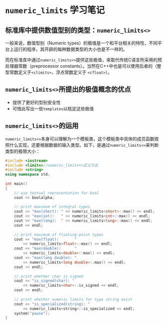 # `numeric_limits` 学习笔记

## 标准库中提供数值型别的类型：`numeric_limits<>`

一般来说，数值型别（Numeric types）的极值是一个和平台相关的特性，不同平台上运行的程序，其开辟的每种数据类型的大小也是不一样的。

而在标准库中通过`numeric_limits<>`提供这些极值，来取代传统C语言所采用的预处理器常数（preprocessor constants）。当然在C++中也是可以使用后者的（整型常数定义于`<climits>`，浮点常数定义于 `<cfloat>`）。

## `numeric_limits<>`所提出的极值概念的优点

- 提供了更好的型别安全性
- 可借此写出一些`templates`以核定这些极值

## `numeric_limits<>`的运用

`numeric_limits<>`本身可以理解为一个模板类，这个模板类中具体的成员函数按照什么实现，还要根据数据的输入类型。如下，是通过`numeric_limits<>`来判断类型的极限大小：

```cpp
#include <iostream>
#include <limits>//numeric_limits<>定义于此
#include <string>
using namespace std;
 
int main()
{
	// use textual representation for bool
	cout << boolalpha;
 
	// print maximum of integral types
	cout << "max(short): " << numeric_limits<short>::max() << endl;
	cout << "max(int):   " << numeric_limits<int>::max() << endl;
	cout << "max(long):  " << numeric_limits<long>::max() << endl;
	cout << endl;
 
	// print maximum of floating-point types
	cout << "max(float):       "
		<< numeric_limits<float>::max() << endl;
	cout << "max(double):      "
		<< numeric_limits<double>::max() << endl;
	cout << "max(long double): "
		<< numeric_limits<long double>::max() << endl;
	cout << endl;
 
	// print whether char is signed
	cout << "is_signed(char): "
		<< numeric_limits<char>::is_signed << endl;
	cout << endl;
 
	// print whether numeric limits for type string exist
	cout << "is_specialized(string): "
		<< numeric_limits<string>::is_specialized << endl;
	system("pause");
}
```

